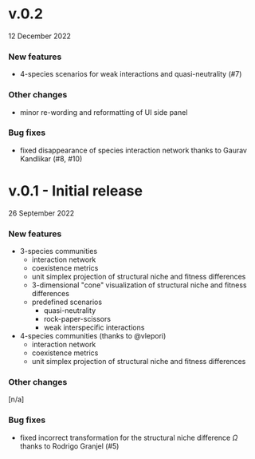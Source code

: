 # v.0.2
12 December 2022
### New features
- 4-species scenarios for weak interactions and quasi-neutrality (#7)

### Other changes
- minor re-wording and reformatting of UI side panel

### Bug fixes
- fixed disappearance of species interaction network thanks to Gaurav Kandlikar (#8, #10)

# v.0.1 - Initial release
26 September 2022
### New features
- 3-species communities
    - interaction network
    - coexistence metrics
    - unit simplex projection of structural niche and fitness differences
    - 3-dimensional "cone" visualization of structural niche and fitness differences
    - predefined scenarios
      - quasi-neutrality
      - rock-paper-scissors
      - weak interspecific interactions
- 4-species communities (thanks to @vlepori)
    - interaction network
    - coexistence metrics
    - unit simplex projection of structural niche and fitness differences

### Other changes
[n/a]

### Bug fixes
- fixed incorrect transformation for the structural niche difference $\Omega$ thanks to Rodrigo Granjel (#5)
